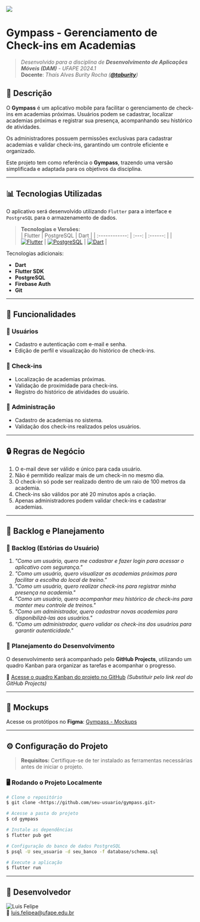 ![](https://custom-icon-badges.demolab.com/badge/STATUS-EM%20DESENVOLVIMENTO-8957E5.svg?logo=tools&logoColor=white)

# Gympass - Gerenciamento de Check-ins em Academias  
> *Desenvolvido para a disciplina de **Desenvolvimento de Aplicações Móveis (DAM)** - UFAPE 2024.1*  
> **Docente**: *Thaís Alves Burity Rocha (**[@taburity](https://github.com/taburity)**)*  

## 📑 Descrição  

O **Gympass** é um aplicativo mobile para facilitar o gerenciamento de check-ins em academias próximas. Usuários podem se cadastrar, localizar academias próximas e registrar sua presença, acompanhando seu histórico de atividades.  

Os administradores possuem permissões exclusivas para cadastrar academias e validar check-ins, garantindo um controle eficiente e organizado.  

Este projeto tem como referência o **Gympass**, trazendo uma versão simplificada e adaptada para os objetivos da disciplina.  

---

## 📊 Tecnologias Utilizadas  

O aplicativo será desenvolvido utilizando `Flutter` para a interface e `PostgreSQL` para o armazenamento de dados.  

> **Tecnologias e Versões:**  
> | Flutter | PostgreSQL | Dart |
> | :------------: | :---: | :------: |
> | [![Flutter](https://img.shields.io/badge/versão-3.13.0-blue)](https://flutter.dev) | [![PostgreSQL](https://img.shields.io/badge/versão-15-green)](https://www.postgresql.org/) | [![Dart](https://img.shields.io/badge/versão-3.2.0-blue)](https://dart.dev/) |

Tecnologias adicionais:  
- **Dart**  
- **Flutter SDK**  
- **PostgreSQL**  
- **Firebase Auth**  
- **Git**  

---

## 🎯 Funcionalidades  

### 🔹 **Usuários**  
- Cadastro e autenticação com e-mail e senha.  
- Edição de perfil e visualização do histórico de check-ins.  

### 🔹 **Check-ins**  
- Localização de academias próximas.  
- Validação de proximidade para check-ins.  
- Registro do histórico de atividades do usuário.  

### 🔹 **Administração**  
- Cadastro de academias no sistema.  
- Validação dos check-ins realizados pelos usuários.  

---

## 🔒 Regras de Negócio  

1. O e-mail deve ser válido e único para cada usuário.  
2. Não é permitido realizar mais de um check-in no mesmo dia.  
3. O check-in só pode ser realizado dentro de um raio de 100 metros da academia.  
4. Check-ins são válidos por até 20 minutos após a criação.  
5. Apenas administradores podem validar check-ins e cadastrar academias.  

---

## 📌 Backlog e Planejamento  

### 🔹 **Backlog (Estórias do Usuário)**  

1. *"Como um usuário, quero me cadastrar e fazer login para acessar o aplicativo com segurança."*  
2. *"Como um usuário, quero visualizar as academias próximas para facilitar a escolha do local de treino."*  
3. *"Como um usuário, quero realizar check-ins para registrar minha presença na academia."*  
4. *"Como um usuário, quero acompanhar meu histórico de check-ins para manter meu controle de treinos."*  
5. *"Como um administrador, quero cadastrar novas academias para disponibilizá-las aos usuários."*  
6. *"Como um administrador, quero validar os check-ins dos usuários para garantir autenticidade."*  

### 🔹 **Planejamento do Desenvolvimento**  

O desenvolvimento será acompanhado pelo **GitHub Projects**, utilizando um quadro Kanban para organizar as tarefas e acompanhar o progresso.  

🔗 [Acesse o quadro Kanban do projeto no GitHub](#) *(Substituir pelo link real do GitHub Projects)*  

---

## 🚀 Mockups  

Acesse os protótipos no **Figma**: [Gympass - Mockups](https://www.figma.com/proto/OcfNjTHRbCeXtv5XIlDoxJ/Gympass?node-id=0-1&t=6kTRblV2AckuMgjt-1)  

---

## ⚙️ Configuração do Projeto  

> **Requisitos:** Certifique-se de ter instalado as ferramentas necessárias antes de iniciar o projeto.  

### 🖥️ **Rodando o Projeto Localmente**  

```bash
# Clone o repositório
$ git clone <https://github.com/seu-usuario/gympass.git>

# Acesse a pasta do projeto
$ cd gympass

# Instale as dependências
$ flutter pub get

# Configuração do banco de dados PostgreSQL
$ psql -U seu_usuario -d seu_banco -f database/schema.sql

# Execute a aplicação
$ flutter run
```

---

## 🎲 Desenvolvedor  

![Luis Felipe](https://github.com/luisfelipe03)  
📧 luis.felipea@ufape.edu.br
